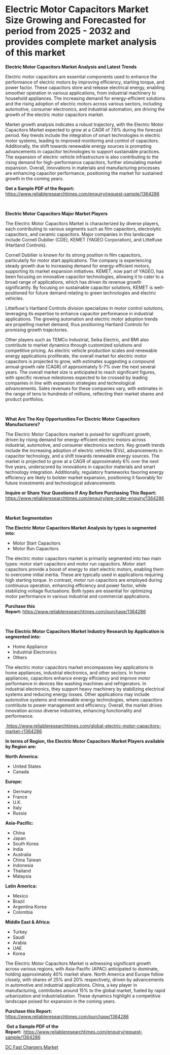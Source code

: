 <p><h1>Electric Motor Capacitors Market Size Growing and Forecasted for period from 2025 - 2032 and provides complete market analysis of this market</h1></p><p><strong>Electric Motor Capacitors Market Analysis and Latest Trends</strong></p>
<p><p>Electric motor capacitors are essential components used to enhance the performance of electric motors by improving efficiency, starting torque, and power factor. These capacitors store and release electrical energy, enabling smoother operation in various applications, from industrial machinery to household appliances. The increasing demand for energy-efficient solutions and the rising adoption of electric motors across various sectors, including automotive, consumer electronics, and industrial automation, are driving the growth of the electric motor capacitors market.</p><p>Market growth analysis indicates a robust trajectory, with the Electric Motor Capacitors Market expected to grow at a CAGR of 7.6% during the forecast period. Key trends include the integration of smart technologies in electric motor systems, leading to improved monitoring and control of capacitors. Additionally, the shift towards renewable energy sources is prompting advancements in capacitor technologies to support sustainable practices. The expansion of electric vehicle infrastructure is also contributing to the rising demand for high-performance capacitors, further stimulating market expansion. Overall, innovations in materials and manufacturing processes are enhancing capacitor performance, positioning the market for sustained growth in the coming years.</p></p>
<p><strong>Get a Sample PDF of the Report:&nbsp;</strong> <a href="https://www.reliableresearchtimes.com/enquiry/request-sample/1364286?utm_campaign=2273&utm_medium=2&utm_source=Github&utm_content=ia&utm_term=10042025&utm_id=electric-motor-capacitors">https://www.reliableresearchtimes.com/enquiry/request-sample/1364286</a></p>
<p>&nbsp;</p>
<p><strong>Electric Motor Capacitors Major Market Players</strong></p>
<p><p>The Electric Motor Capacitors Market is characterized by diverse players, each contributing to various segments such as film capacitors, electrolytic capacitors, and ceramic capacitors. Major companies in this landscape include Cornell Dubilier (CDE), KEMET (YAGEO Corporation), and Littelfuse (Hartland Controls). </p><p>Cornell Dubilier is known for its strong position in film capacitors, particularly for motor start applications. The company is experiencing steady growth due to increasing demand for energy-efficient motors, supporting its market expansion initiatives. KEMET, now part of YAGEO, has been focusing on innovative capacitor technologies, allowing it to cater to a broad range of applications, which has driven its revenue growth significantly. By focusing on sustainable capacitor solutions, KEMET is well-positioned for future demand relating to green technologies and electric vehicles.</p><p>Littelfuse's Hartland Controls division specializes in motor control solutions, leveraging its expertise to enhance capacitor performance in industrial applications. The growing automation and electric motor adoption trends are propelling market demand, thus positioning Hartland Controls for promising growth trajectories.</p><p>Other players such as TEMCo Industrial, Seika Electric, and BMI also contribute to market dynamics through customized solutions and competitive pricing. As electric vehicle production scales and renewable energy applications proliferate, the overall market for electric motor capacitors is projected to grow, with estimates suggesting a compound annual growth rate (CAGR) of approximately 5-7% over the next several years. The overall market size is anticipated to reach significant figures, with specific revenue milestones expected to be crossed by leading companies in line with expansion strategies and technological advancements. Sales revenues for these companies vary, with estimates in the range of tens to hundreds of millions, reflecting their market shares and product portfolios.</p></p>
<p>&nbsp;</p>
<p><strong>What Are The Key Opportunities For Electric Motor Capacitors Manufacturers?</strong></p>
<p><p>The Electric Motor Capacitors market is poised for significant growth, driven by rising demand for energy-efficient electric motors across industrial, automotive, and consumer electronics sectors. Key growth trends include the increasing adoption of electric vehicles (EVs), advancements in capacitor technology, and a shift towards renewable energy sources. The market is projected to grow at a CAGR of approximately 6% over the next five years, underscored by innovations in capacitor materials and smart technology integration. Additionally, regulatory frameworks favoring energy efficiency are likely to bolster market expansion, positioning it favorably for future investments and technological advancements.</p></p>
<p><strong>Inquire or Share Your Questions If Any Before Purchasing This Report:</strong> <a href="https://www.reliableresearchtimes.com/enquiry/pre-order-enquiry/1364286?utm_campaign=2273&utm_medium=2&utm_source=Github&utm_content=ia&utm_term=10042025&utm_id=electric-motor-capacitors">https://www.reliableresearchtimes.com/enquiry/pre-order-enquiry/1364286</a></p>
<p>&nbsp;</p>
<p><strong>Market Segmentation</strong></p>
<p><strong>The Electric Motor Capacitors Market Analysis by types is segmented into:</strong></p>
<p><ul><li>Motor Start Capacitors</li><li>Motor Run Capacitors</li></ul></p>
<p><p>The electric motor capacitors market is primarily segmented into two main types: motor start capacitors and motor run capacitors. Motor start capacitors provide a boost of energy to start electric motors, enabling them to overcome initial inertia. These are typically used in applications requiring high starting torque. In contrast, motor run capacitors are employed during continuous operation, enhancing efficiency and power factor, while stabilizing voltage fluctuations. Both types are essential for optimizing motor performance in various industrial and commercial applications.</p></p>
<p><strong>Purchase this Report:&nbsp;</strong><a href="https://www.reliableresearchtimes.com/purchase/1364286?utm_campaign=2273&utm_medium=2&utm_source=Github&utm_content=ia&utm_term=10042025&utm_id=electric-motor-capacitors">https://www.reliableresearchtimes.com/purchase/1364286</a></p>
<p>&nbsp;</p>
<p><strong>The Electric Motor Capacitors Market Industry Research by Application is segmented into:</strong></p>
<p><ul><li>Home Appliance</li><li>Industrial Electronics</li><li>Others</li></ul></p>
<p><p>The electric motor capacitors market encompasses key applications in home appliances, industrial electronics, and other sectors. In home appliances, capacitors enhance energy efficiency and improve motor performance in devices like washing machines and refrigerators. In industrial electronics, they support heavy machinery by stabilizing electrical systems and reducing energy losses. Other applications may include automotive systems and renewable energy technologies, where capacitors contribute to power management and efficiency. Overall, the market drives innovation across diverse industries, enhancing functionality and performance.</p></p>
<p><a href="https://www.reliableresearchtimes.com/global-electric-motor-capacitors-market-r1364286?utm_campaign=2273&utm_medium=2&utm_source=Github&utm_content=ia&utm_term=10042025&utm_id=electric-motor-capacitors">&nbsp;https://www.reliableresearchtimes.com/global-electric-motor-capacitors-market-r1364286</a></p>
<p><strong>In terms of Region, the Electric Motor Capacitors Market Players available by Region are:</strong></p>
<p>
    <p> <strong> North America: </strong>
        <ul>
            <li>United States</li>
            <li>Canada</li>
        </ul>
        </p> 
    <p> <strong> Europe: </strong>
        <ul>
            <li>Germany</li>
            <li>France</li>
            <li>U.K.</li>
            <li>Italy</li>
            <li>Russia</li>
        </ul>
        </p> 
    <p> <strong> Asia-Pacific: </strong>
        <ul>
            <li>China</li>
            <li>Japan</li>
            <li>South Korea</li>
            <li>India</li>
            <li>Australia</li>
            <li>China Taiwan</li>
            <li>Indonesia</li>
            <li>Thailand</li>
            <li>Malaysia</li>
        </ul>
        </p> 
    <p> <strong> Latin America: </strong>
        <ul>
            <li>Mexico</li>
            <li>Brazil</li>
            <li>Argentina Korea</li>
            <li>Colombia</li>
        </ul>
        </p> 
    <p> <strong> Middle East & Africa: </strong>
        <ul>
            <li>Turkey</li>
            <li>Saudi</li>
            <li>Arabia</li>
            <li>UAE</li>
            <li>Korea</li>
        </ul>
    </p>
    </p>
<p><p>The Electric Motor Capacitors Market is witnessing significant growth across various regions, with Asia-Pacific (APAC) anticipated to dominate, holding approximately 40% market share. North America and Europe follow closely, with shares of 25% and 20% respectively, driven by advancements in automotive and industrial applications. China, a key player in manufacturing, contributes around 15% to the global market, fueled by rapid urbanization and industrialization. These dynamics highlight a competitive landscape poised for expansion in the coming years.</p></p>
<p><strong>Purchase this Report: </strong><a href="https://www.reliableresearchtimes.com/purchase/1364286?utm_campaign=2273&utm_medium=2&utm_source=Github&utm_content=ia&utm_term=10042025&utm_id=electric-motor-capacitors">https://www.reliableresearchtimes.com/purchase/1364286</a></p>
<p>&nbsp;<strong>Get a Sample PDF of the Report:&nbsp;&nbsp;</strong><a href="https://www.reliableresearchtimes.com/enquiry/request-sample/1364286?utm_campaign=2273&utm_medium=2&utm_source=Github&utm_content=ia&utm_term=10042025&utm_id=electric-motor-capacitors">https://www.reliableresearchtimes.com/enquiry/request-sample/1364286</a></p>
<p><strong></strong></p>
<p><p><a href="https://github.com/popoialraih3/Market-Research-Report-List-1/blob/main/dc-fast-chargers-market.md?utm_campaign=2273&utm_medium=2&utm_source=Github&utm_content=ia&utm_term=10042025&utm_id=electric-motor-capacitors">DC Fast Chargers Market</a></p></p>